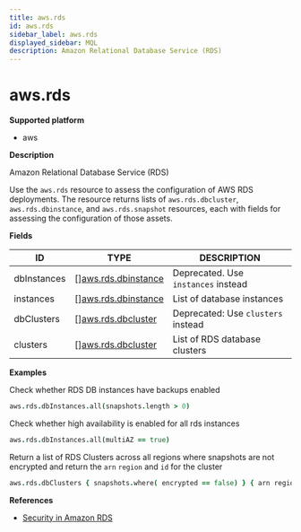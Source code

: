 ```yaml
---
title: aws.rds
id: aws.rds
sidebar_label: aws.rds
displayed_sidebar: MQL
description: Amazon Relational Database Service (RDS)
---
```


# aws.rds

**Supported platform**

- aws

**Description**

Amazon Relational Database Service (RDS)

Use the `aws.rds` resource to assess the configuration of AWS RDS deployments. The resource returns lists of `aws.rds.dbcluster`, `aws.rds.dbinstance`, and `aws.rds.snapshot` resources, each with fields for assessing the configuration of those assets.

**Fields**

| ID          | TYPE                                                  | DESCRIPTION                         |
| ----------- | ----------------------------------------------------- | ----------------------------------- |
| dbInstances | &#91;&#93;[aws.rds.dbinstance](aws.rds.dbinstance.md) | Deprecated. Use `instances` instead |
| instances   | &#91;&#93;[aws.rds.dbinstance](aws.rds.dbinstance.md) | List of database instances          |
| dbClusters  | &#91;&#93;[aws.rds.dbcluster](aws.rds.dbcluster.md)   | Deprecated: Use `clusters` instead  |
| clusters    | &#91;&#93;[aws.rds.dbcluster](aws.rds.dbcluster.md)   | List of RDS database clusters       |

**Examples**

Check whether RDS DB instances have backups enabled

```coffee
aws.rds.dbInstances.all(snapshots.length > 0)
```

Check whether high availability is enabled for all rds instances

```coffee
aws.rds.dbInstances.all(multiAZ == true)
```

Return a list of RDS Clusters across all regions where snapshots are not encrypted and return the `arn` `region` and `id` for the cluster

```coffee
aws.rds.dbClusters { snapshots.where( encrypted == false) } { arn region id }
```

**References**

- [Security in Amazon RDS](https://docs.aws.amazon.com/AmazonRDS/latest/UserGuide/UsingWithRDS.html)
